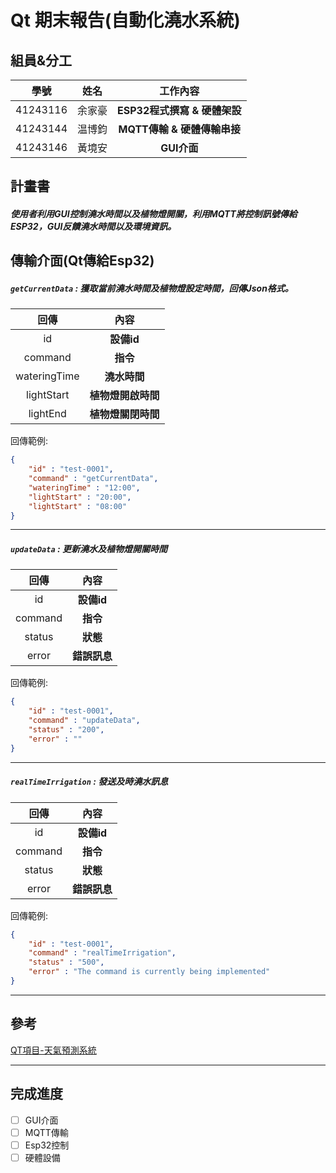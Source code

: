 # Qt 期末報告(自動化澆水系統)

## 組員&分工

| 學號  | 姓名 | **工作內容** |
| :--: | :--: | :--: |
| 41243116  | 余家豪 | **ESP32程式撰寫 & 硬體架設** |
| 41243144  | 温博鈞 | **MQTT傳輸 & 硬體傳輸串接** |
| 41243146  | 黃境安 | **GUI介面** |



## 計畫書

##### 使用者利用GUI控制澆水時間以及植物燈開關，利用MQTT將控制訊號傳給ESP32，GUI反饋澆水時間以及環境資訊。

## 傳輸介面(Qt傳給Esp32)

##### `getCurrentData` : 獲取當前澆水時間及植物燈設定時間，回傳Json格式。

| 回傳  | **內容** |
| :--: | :--: |
| id | **設備id** |
| command | **指令** |
| wateringTime | **澆水時間** |
| lightStart | **植物燈開啟時間** |
| lightEnd | **植物燈關閉時間** |

回傳範例:
```json
{
    "id" : "test-0001",
    "command" : "getCurrentData",
    "wateringTime" : "12:00",
    "lightStart" : "20:00",
    "lightStart" : "08:00"
}
```

---

##### `updateData` : 更新澆水及植物燈開關時間
| 回傳  | **內容** |
| :--: | :--: |
| id | **設備id** |
| command | **指令** |
| status | **狀態** |
| error | **錯誤訊息** |

回傳範例:
```json
{
    "id" : "test-0001",
    "command" : "updateData",
    "status" : "200",
    "error" : ""
}
```

---
##### `realTimeIrrigation` : 發送及時澆水訊息
| 回傳  | **內容** |
| :--: | :--: |
| id | **設備id** |
| command | **指令** |
| status | **狀態** |
| error | **錯誤訊息** |

回傳範例:
```json
{
    "id" : "test-0001",
    "command" : "realTimeIrrigation",
    "status" : "500",
    "error" : "The command is currently being implemented"
}
```

---
## 參考
[QT項目-天氣預測系統](https://blog.csdn.net/MOON_YZM/article/details/130720216)

---
## 完成進度

- [ ] GUI介面
- [ ] MQTT傳輸
- [ ] Esp32控制
- [ ] 硬體設備
